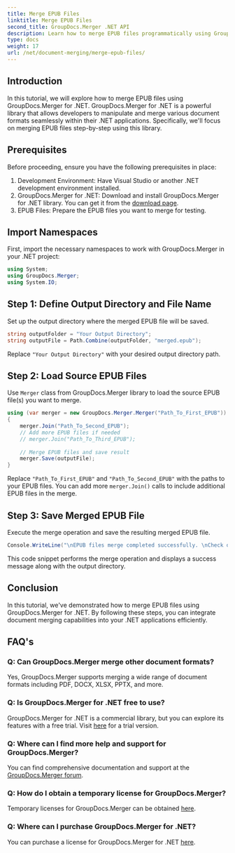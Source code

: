 ```yaml
---
title: Merge EPUB Files
linktitle: Merge EPUB Files
second_title: GroupDocs.Merger .NET API
description: Learn how to merge EPUB files programmatically using GroupDocs.Merger for .NET. Follow our step-by-step tutorial.
type: docs
weight: 17
url: /net/document-merging/merge-epub-files/
---
```

## Introduction
In this tutorial, we will explore how to merge EPUB files using GroupDocs.Merger for .NET. GroupDocs.Merger for .NET is a powerful library that allows developers to manipulate and merge various document formats seamlessly within their .NET applications. Specifically, we'll focus on merging EPUB files step-by-step using this library.
## Prerequisites
Before proceeding, ensure you have the following prerequisites in place:
1. Development Environment: Have Visual Studio or another .NET development environment installed.
2. GroupDocs.Merger for .NET: Download and install GroupDocs.Merger for .NET library. You can get it from the [download page](https://releases.groupdocs.com/merger/net/).
3. EPUB Files: Prepare the EPUB files you want to merge for testing.

## Import Namespaces
First, import the necessary namespaces to work with GroupDocs.Merger in your .NET project:
```csharp
using System; 
using GroupDocs.Merger;
using System.IO;
```
## Step 1: Define Output Directory and File Name
Set up the output directory where the merged EPUB file will be saved.
```csharp
string outputFolder = "Your Output Directory";
string outputFile = Path.Combine(outputFolder, "merged.epub");
```
Replace `"Your Output Directory"` with your desired output directory path.
## Step 2: Load Source EPUB Files
Use `Merger` class from GroupDocs.Merger library to load the source EPUB file(s) you want to merge.
```csharp
using (var merger = new GroupDocs.Merger.Merger("Path_To_First_EPUB"))
{
    merger.Join("Path_To_Second_EPUB");
    // Add more EPUB files if needed
    // merger.Join("Path_To_Third_EPUB");
    
    // Merge EPUB files and save result
    merger.Save(outputFile);
}
```
Replace `"Path_To_First_EPUB"` and `"Path_To_Second_EPUB"` with the paths to your EPUB files. You can add more `merger.Join()` calls to include additional EPUB files in the merge.
## Step 3: Save Merged EPUB File
Execute the merge operation and save the resulting merged EPUB file.
```csharp
Console.WriteLine("\nEPUB files merge completed successfully. \nCheck output in {0}", outputFolder);
```
This code snippet performs the merge operation and displays a success message along with the output directory.

## Conclusion
In this tutorial, we've demonstrated how to merge EPUB files using GroupDocs.Merger for .NET. By following these steps, you can integrate document merging capabilities into your .NET applications efficiently.

## FAQ's
### Q: Can GroupDocs.Merger merge other document formats?
Yes, GroupDocs.Merger supports merging a wide range of document formats including PDF, DOCX, XLSX, PPTX, and more.
### Q: Is GroupDocs.Merger for .NET free to use?
GroupDocs.Merger for .NET is a commercial library, but you can explore its features with a free trial. Visit [here](https://releases.groupdocs.com/) for a trial version.
### Q: Where can I find more help and support for GroupDocs.Merger?
You can find comprehensive documentation and support at the [GroupDocs.Merger forum](https://forum.groupdocs.com/c/merger/32).
### Q: How do I obtain a temporary license for GroupDocs.Merger?
Temporary licenses for GroupDocs.Merger can be obtained [here](https://purchase.groupdocs.com/temporary-license/).
### Q: Where can I purchase GroupDocs.Merger for .NET?
You can purchase a license for GroupDocs.Merger for .NET [here](https://purchase.groupdocs.com/buy).
